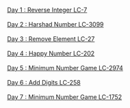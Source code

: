 [Day 1 : Reverse Integer LC-7](https://github.com/keshsrini/LeetCode-100/blob/main/1.%20Reverse%20Integer%20(7))<br><br />
[Day 2 : Harshad Number LC-3099](https://github.com/keshsrini/LeetCode-100/blob/main/2.%20Harshad%20Number%20(3099))<br><br />
[Day 3 : Remove Element LC-27](https://github.com/keshsrini/LeetCode-100/blob/main/3.%20Remove%20Element)<br><br />
[Day 4 : Happy Number LC-202](https://github.com/keshsrini/LeetCode-100/blob/main/4.%20Happy%20Number%20(202))<br><br />
[Day 5 : Minimum Number Game LC-2974](https://github.com/keshsrini/LeetCode-100/blob/main/5.%20Minimum%20Number%20Game%20(2974))<br><br />
[Day 6 : Add Digits LC-258](https://github.com/keshsrini/LeetCode-100/blob/main/6.%20Add%20Digits%20(258))<br><br />
[Day 7 : Minimum Number Game LC-1752](https://github.com/keshsrini/LeetCode-100/blob/main/7.%20Check%20if%20Array%20Is%20Sorted%20and%20Rotated)<br><br />







